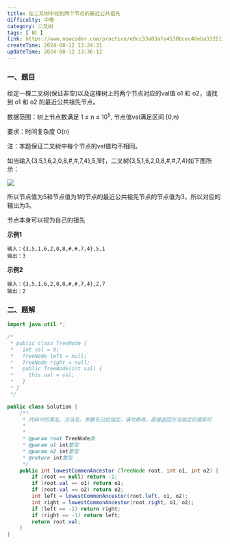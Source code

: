 ```yaml
---
title: 在二叉树中找到两个节点的最近公共祖先
difficulty: 中等
category: 二叉树
tags: [ 树 ]
link: https://www.nowcoder.com/practice/e0cc33a83afe4530bcec46eba3325116
createTime: 2024-08-12 13:24:31
updateTime: 2024-08-12 13:36:12
---
```


### 一、题目

给定一棵二叉树(保证非空)以及这棵树上的两个节点对应的val值 o1 和 o2，请找到 o1 和 o2 的最近公共祖先节点。

数据范围：树上节点数满足 1 ≤ n ≤ 10<sup>5</sup>, 节点值val满足区间 [0,n)

要求：时间复杂度 O(n)

注：本题保证二叉树中每个节点的val值均不相同。

如当输入{3,5,1,6,2,0,8,#,#,7,4},5,1时，二叉树{3,5,1,6,2,0,8,#,#,7,4}如下图所示：

![](https://uploadfiles.nowcoder.com/images/20211014/423483716_1634206667843/D2B5CA33BD970F64A6301FA75AE2EB22)

所以节点值为5和节点值为1的节点的最近公共祖先节点的节点值为3，所以对应的输出为3。

节点本身可以视为自己的祖先

**示例1**

```
输入：{3,5,1,6,2,0,8,#,#,7,4},5,1
输出：3
```

**示例2**

```
输入：{3,5,1,6,2,0,8,#,#,7,4},2,7
输出：2
```

### 二、题解

```java
import java.util.*;

/*
 * public class TreeNode {
 *   int val = 0;
 *   TreeNode left = null;
 *   TreeNode right = null;
 *   public TreeNode(int val) {
 *     this.val = val;
 *   }
 * }
 */

public class Solution {
    /**
     * 代码中的类名、方法名、参数名已经指定，请勿修改，直接返回方法规定的值即可
     *
     *
     * @param root TreeNode类
     * @param o1 int整型
     * @param o2 int整型
     * @return int整型
     */
    public int lowestCommonAncestor (TreeNode root, int o1, int o2) {
        if (root == null) return -1;
        if (root.val == o1) return o1;
        if (root.val == o2) return o2;
        int left = lowestCommonAncestor(root.left, o1, o2);
        int right = lowestCommonAncestor(root.right, o1, o2);
        if (left == -1) return right;
        if (right == -1) return left;
        return root.val;
    }
}
```